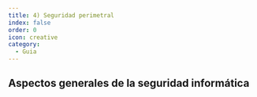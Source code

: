 ```yaml
---
title: 4) Seguridad perimetral
index: false
order: 0
icon: creative
category:
  - Guia
---
```


## Aspectos generales de la seguridad informática
